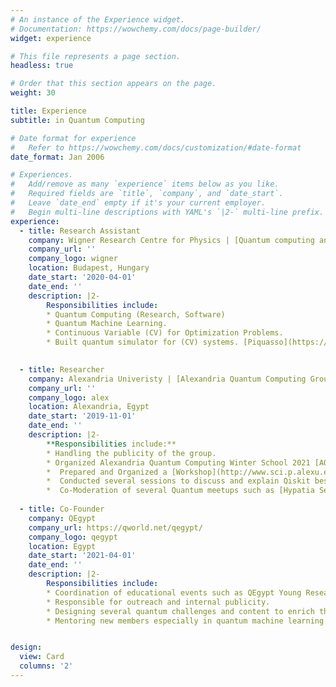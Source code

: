 ```yaml
---
# An instance of the Experience widget.
# Documentation: https://wowchemy.com/docs/page-builder/
widget: experience

# This file represents a page section.
headless: true

# Order that this section appears on the page.
weight: 30

title: Experience
subtitle: in Quantum Computing

# Date format for experience
#   Refer to https://wowchemy.com/docs/customization/#date-format
date_format: Jan 2006

# Experiences.
#   Add/remove as many `experience` items below as you like.
#   Required fields are `title`, `company`, and `date_start`.
#   Leave `date_end` empty if it's your current employer.
#   Begin multi-line descriptions with YAML's `|2-` multi-line prefix.
experience:
  - title: Research Assistant 
    company: Wigner Research Centre for Physics | [Quantum computing and informatics research group Group led by Zoltán Zimborás](https://wigner.hu/en/infopages/zimboras.zoltan/)
    company_url: ''
    company_logo: wigner
    location: Budapest, Hungary
    date_start: '2020-04-01'
    date_end: ''
    description: |2-
        Responsibilities include:
        * Quantum Computing (Research, Software)
        * Quantum Machine Learning.
        * Continuous Variable (CV) for Optimization Problems.
        * Built quantum simulator for (CV) systems. [Piquasso](https://github.com/Budapest-Quantum-Computing-Group/piquasso)

        
  - title: Researcher
    company: Alexandria Univeristy | [Alexandria Quantum Computing Group led by Ahmed Younes](http://www.sci.p.alexu.edu.eg/~aleqcg/profiles/younes/Ahmed_Younes.html)
    company_url: ''
    company_logo: alex
    location: Alexandria, Egypt
    date_start: '2019-11-01'
    date_end: ''
    description: |2-
        **Responsibilities include:**
        * Handling the publicity of the group.
        * Organized Alexandria Quantum Computing Winter School 2021 [AQCWS21](http://www.sci.p.alexu.edu.eg/~aleqcg/AlexU-QCWS21.htm).
        *  Prepared and Organized a [Workshop](http://www.sci.p.alexu.edu.eg/~aleqcg/InvitedTalks.html) during AQCWS21.
        *  Conducted several sessions to discuss and explain Qiskit besides planing for building a wider network with other research groups across the globe such as Quantum AI Foundation in Poland and Wigner Research Centre for Physics.
        *  Co-Moderation of several Quantum meetups such as [Hypatia Series](https://www.youtube.com/playlist?list=PLvze0dsHroGMIq7IAffX8SPA68w2vB8O-) and Washington Quantum Computing meetup. 
    
  - title: Co-Founder 
    company: QEgypt 
    company_url: https://qworld.net/qegypt/
    company_logo: qegypt
    location: Egypt
    date_start: '2021-04-01'
    date_end: ''
    description: |2-
        Responsibilities include:
        * Coordination of educational events such as QEgypt Young Researcher Program 2022 [#QEYR22](http://www.sci.p.alexu.edu.eg/~aleqcg/QEgyptYR2022.html) 
        * Responsible for outreach and internal publicity.
        * Designing several quantum challenges and content to enrich the content of QWorld open source education material.
        * Mentoring new members especially in quantum machine learning.


design:
  view: Card
  columns: '2'
---
```

